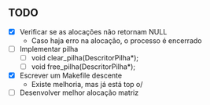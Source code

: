 ## TODO 
 - [x] Verificar se as alocações não retornam NULL
   - Caso haja erro na alocação, o processo é encerrado
 - [ ] Implementar pilha
    - [ ] void clear_pilha(DescritorPilha*);
    - [ ] void free_pilha(DescritorPilha*);
 - [x] Escrever um Makefile descente
   - Existe melhoria, mas já está top o/
 - [ ] Desenvolver melhor alocação matriz